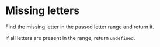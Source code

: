 # Missing letters

Find the missing letter in the passed letter range and return it.

If all letters are present in the range, return `undefined`.
